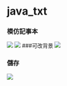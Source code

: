 # java_txt

### 模仿記事本
![](http://imgur.com/Inr1oLa.png)
![](http://imgur.com/QHBjRqS.png)
###可改背景
![](http://imgur.com/QdVlqRj.png)
### 儲存
![](http://imgur.com/vNEuPL7.png)
